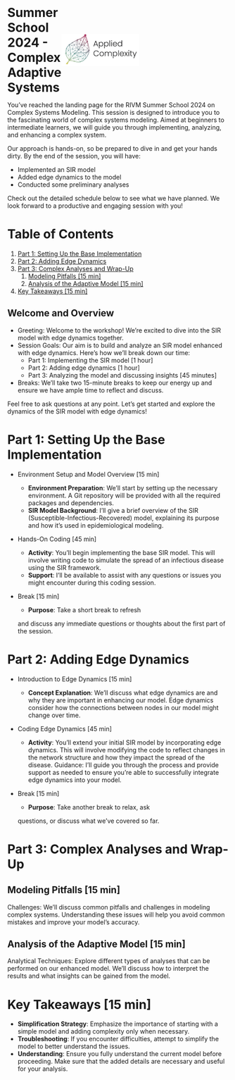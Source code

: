 <div style="display: flex; align-items: center; justify-content: space-between;">
    <h1 style="margin: 0;">Summer School 2024 - Complex Adaptive Systems</h1>
    <img src="./figures/applied_complexity.png" style="margin-right: 70%; width: 35%;" alt="Applied Complexity">
</div>

You’ve reached the  landing page for the  RIVM Summer School
2024 on  Complex Systems Modeling. This  session is designed
to introduce you to the fascinating world of complex systems
modeling. Aimed  at beginners  to intermediate  learners, we
will   guide  you   through  implementing,   analyzing,  and
enhancing a complex system.

Our approach is hands-on, so be  prepared to dive in and get
your hands dirty. By the end of the session, you will have:

-   Implemented an SIR model
-   Added edge dynamics to the model
-   Conducted some preliminary analyses

Check out  the detailed schedule  below to see what  we have
planned.  We  look  forward  to a  productive  and  engaging
session with you!

# Table of Contents

1.  [Part 1: Setting Up the Base Implementation](#orga2515fe)
2.  [Part 2: Adding Edge Dynamics](#orgae70a18)
3.  [Part 3: Complex Analyses and Wrap-Up](#orgb01ce91)
    1.  [Modeling Pitfalls [15 min]](#org3bdfe16)
    2.  [Analysis of the Adaptive Model [15 min]](#orgc9c365f)
4.  [Key Takeaways [15 min]](#org62df5e8)

<a id="org223bd63"></a>
## Welcome and Overview

-   Greeting: Welcome to the workshop! We’re excited to dive into the SIR model with edge dynamics together.
-   Session Goals: Our aim is to build and analyze an SIR model enhanced with edge dynamics. Here’s how we’ll break down our time:
    -   Part 1: Implementing the SIR model [1 hour]
    -   Part 2: Adding edge dynamics [1 hour]
    -   Part 3: Analyzing the model and discussing insights [45 minutes]
-   Breaks: We’ll take two 15-minute breaks to keep our energy up and ensure we have ample time to reflect and discuss.

Feel free to  ask questions at any point.  Let’s get started
and  explore  the  dynamics  of  the  SIR  model  with  edge
dynamics!


<a id="orga2515fe"></a>

# Part 1: Setting Up the Base Implementation

-   Environment Setup and Model Overview [15 min]
    -   **Environment  Preparation**: We’ll  start by  setting up
        the  necessary environment.  A Git  repository will  be
        provided   with   all   the   required   packages   and
        dependencies.
    -   **SIR Model  Background**: I’ll give a  brief overview of
        the   SIR   (Susceptible-Infectious-Recovered)   model,
        explaining   its  purpose   and   how   it’s  used   in
        epidemiological modeling.
-   Hands-On Coding [45 min]
    -   **Activity**:  You’ll begin  implementing the  base SIR
        model. This will involve writing code to simulate the
        spread  of  an  infectious   disease  using  the  SIR
        framework.
    -   **Support**:  I’ll  be  available to  assist  with  any
        questions or  issues you might encounter  during this
        coding session.
-   Break [15 min]
    
    -   **Purpose**: Take a short break to refresh
    
    and discuss any immediate questions or thoughts about the
    first part of the session.


<a id="orgae70a18"></a>

# Part 2: Adding Edge Dynamics

-   Introduction   to   Edge   Dynamics  [15   min]
    -   **Concept Explanation**: We’ll discuss what edge dynamics
        are and why they are  important in enhancing our model.
        Edge  dynamics  consider  how the  connections  between
        nodes in our model might change over time.
-   Coding  Edge Dynamics  [45 min]
    -   **Activity**:  You’ll extend  your initial  SIR model  by
        incorporating   edge   dynamics.  This   will   involve
        modifying the  code to  reflect changes in  the network
        structure  and  how  they  impact  the  spread  of  the
        disease. Guidance:  I’ll guide you through  the process
        and provide support as needed  to ensure you’re able to
        successfully integrate edge dynamics into your model.
-   Break [15 min]
    
    -   **Purpose**: Take another break to relax, ask
    
    questions, or discuss what we’ve covered so far.


<a id="orgb01ce91"></a>

# Part 3: Complex Analyses and Wrap-Up


<a id="org3bdfe16"></a>

## Modeling Pitfalls [15 min]

Challenges: We’ll discuss common  pitfalls and challenges in
modeling  complex systems.  Understanding these  issues will
help  you avoid  common  mistakes and  improve your  model’s
accuracy.


<a id="orgc9c365f"></a>

## Analysis of the Adaptive Model [15 min]

Analytical Techniques:  Explore different types  of analyses
that can be  performed on our enhanced  model. We’ll discuss
how to interpret the results and what insights can be gained
from the model.


<a id="org62df5e8"></a>

# Key Takeaways [15 min]

-   **Simplification  Strategy**:  Emphasize the  importance  of
    starting with  a simple  model and adding  complexity only
    when necessary.
-   **Troubleshooting**: If you  encounter difficulties, attempt
    to simplify the model to better understand the issues.
-   **Understanding**: Ensure  you fully understand  the current
    model before proceeding. Make  sure that the added details
    are necessary and useful for your analysis.

